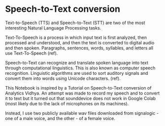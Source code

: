 # Speech-to-Text conversion
Text-to-Speech (TTS) and Speech-to-Text (STT) are two of the most interesting Natural Language Processing tasks.

Text-To-Speech is a process in which input text is first analyzed, then processed and understood, and then the text is converted to digital audio and then spoken. Paragraphs, sentences, words, syllables, and letters all use Text-To-Speech (ref).

Speech-to-Text can recognize and translate spoken language into text through computational linguistics. This is also known as computer speech recognition. Linguistic algorithms are used to sort auditory signals and convert them into words using Unicode characters. (ref).

This Notebook is inspired by a Tutorial on Speech-to-Text conversion of Analytics Vidhya. An attempt was made to record my speech and to convert it to text but it turned out that sounddevice  does not work in Google Colab (most likely due to the lack of microphones on its machines).

Instead, I use two publicly available wav files downloaded from signalogic - one of a male voice, and the other - of a female voice.
